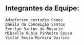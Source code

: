 ## Integrantes da Equipe:

    Adjeferson custodio Gomes
    Danilo da Conceição Santos
    Everlan Santos do Rosario
    Mikaelle Rubia Pinheiro Sousa
    Victor Souza Moreira Quirino
